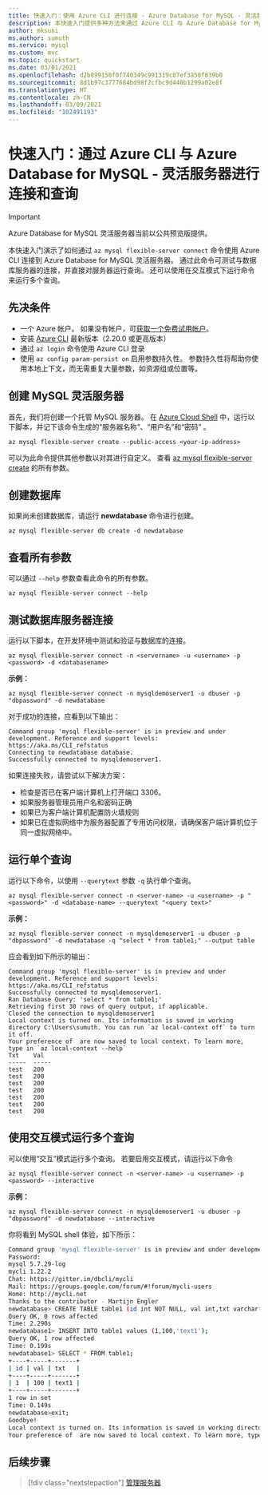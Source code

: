```yaml
---
title: 快速入门：使用 Azure CLI 进行连接 - Azure Database for MySQL - 灵活服务器
description: 本快速入门提供多种方法来通过 Azure CLI 与 Azure Database for MySQL - 灵活服务器进行连接。
author: mksuni
ms.author: sumuth
ms.service: mysql
ms.custom: mvc
ms.topic: quickstart
ms.date: 03/01/2021
ms.openlocfilehash: d2b899150f0f740349c991319c87ef3a50f839b0
ms.sourcegitcommit: 8d1b97c3777684bd98f2cfbc9d440b1299a02e8f
ms.translationtype: HT
ms.contentlocale: zh-CN
ms.lasthandoff: 03/09/2021
ms.locfileid: "102491193"
---
```

# <a name="quickstart-connect-and-query-with-azure-cli--with-azure-database-for-mysql---flexible-server"></a>快速入门：通过 Azure CLI 与 Azure Database for MySQL - 灵活服务器进行连接和查询

> [!IMPORTANT]
> Azure Database for MySQL 灵活服务器当前以公共预览版提供。

本快速入门演示了如何通过 ```az mysql flexible-server connect``` 命令使用 Azure CLI 连接到 Azure Database for MySQL 灵活服务器。 通过此命令可测试与数据库服务器的连接，并直接对服务器运行查询。  还可以使用在交互模式下运行命令来运行多个查询。

## <a name="prerequisites"></a>先决条件

- 一个 Azure 帐户。 如果没有帐户，可[获取一个免费试用帐户](https://azure.microsoft.com/free/)。
- 安装 [Azure CLI](/cli/azure/install-azure-cli) 最新版本（2.20.0 或更高版本）
- 通过 ```az login``` 命令使用 Azure CLI 登录 
- 使用 ```az config param-persist on``` 启用参数持久性。 参数持久性将帮助你使用本地上下文，而无需重复大量参数，如资源组或位置等。

## <a name="create-an-mysql-flexible-server"></a>创建 MySQL 灵活服务器

首先，我们将创建一个托管 MySQL 服务器。 在 [Azure Cloud Shell](https://shell.azure.com/) 中，运行以下脚本，并记下该命令生成的“服务器名称”、“用户名”和“密码”  。

```azurecli
az mysql flexible-server create --public-access <your-ip-address>
```

可以为此命令提供其他参数以对其进行自定义。 查看 [az mysql flexible-server create](/cli/azure/mysql/flexible-server?view=azure-cli-latest#az_mysql_flexible_server_create) 的所有参数。

## <a name="create-a-database"></a>创建数据库
如果尚未创建数据库，请运行 **newdatabase** 命令进行创建。

```azurecli
az mysql flexible-server db create -d newdatabase
```

## <a name="view-all-the-arguments"></a>查看所有参数
可以通过 ```--help``` 参数查看此命令的所有参数。 

```azurecli
az mysql flexible-server connect --help
```

## <a name="test-database-server-connection"></a>测试数据库服务器连接
运行以下脚本，在开发环境中测试和验证与数据库的连接。

```azurecli
az mysql flexible-server connect -n <servername> -u <username> -p <password> -d <databasename>
```

**示例：**
```azurecli
az mysql flexible-server connect -n mysqldemoserver1 -u dbuser -p "dbpassword" -d newdatabase
```

对于成功的连接，应看到以下输出：

```output
Command group 'mysql flexible-server' is in preview and under development. Reference and support levels: https://aka.ms/CLI_refstatus
Connecting to newdatabase database.
Successfully connected to mysqldemoserver1.
```
如果连接失败，请尝试以下解决方案：
- 检查是否已在客户端计算机上打开端口 3306。
- 如果服务器管理员用户名和密码正确
- 如果已为客户端计算机配置防火墙规则
- 如果已在虚拟网络中为服务器配置了专用访问权限，请确保客户端计算机位于同一虚拟网络中。

## <a name="run-single-query"></a>运行单个查询
运行以下命令，以使用 ```--querytext``` 参数 ```-q``` 执行单个查询。

```azurecli
az mysql flexible-server connect -n <server-name> -u <username> -p "<password>" -d <database-name> --querytext "<query text>"
```

**示例：**
```azurecli
az mysql flexible-server connect -n mysqldemoserver1 -u dbuser -p "dbpassword" -d newdatabase -q "select * from table1;" --output table
```

应会看到如下所示的输出：

```output
Command group 'mysql flexible-server' is in preview and under development. Reference and support levels: https://aka.ms/CLI_refstatus
Successfully connected to mysqldemoserver1.
Ran Database Query: 'select * from table1;'
Retrieving first 30 rows of query output, if applicable.
Closed the connection to mysqldemoserver1
Local context is turned on. Its information is saved in working directory C:\Users\sumuth. You can run `az local-context off` to turn it off.
Your preference of  are now saved to local context. To learn more, type in `az local-context --help`
Txt    Val
-----  -----
test   200
test   200
test   200
test   200
test   200
test   200
test   200
```

## <a name="run-multiple-queries-using-interactive-mode"></a>使用交互模式运行多个查询
可以使用“交互”模式运行多个查询。 若要启用交互模式，请运行以下命令

```azurecli
az mysql flexible-server connect -n <server-name> -u <username> -p <password> --interactive
```

**示例：**
```azurecli
az mysql flexible-server connect -n mysqldemoserver1 -u dbuser -p "dbpassword" -d newdatabase --interactive
```

你将看到 MySQL shell 体验，如下所示：

```bash
Command group 'mysql flexible-server' is in preview and under development. Reference and support levels: https://aka.ms/CLI_refstatus
Password:
mysql 5.7.29-log
mycli 1.22.2
Chat: https://gitter.im/dbcli/mycli
Mail: https://groups.google.com/forum/#!forum/mycli-users
Home: http://mycli.net
Thanks to the contributor - Martijn Engler
newdatabase> CREATE TABLE table1 (id int NOT NULL, val int,txt varchar(200));
Query OK, 0 rows affected
Time: 2.290s
newdatabase1> INSERT INTO table1 values (1,100,'text1');
Query OK, 1 row affected
Time: 0.199s
newdatabase1> SELECT * FROM table1;
+----+-----+-------+
| id | val | txt   |
+----+-----+-------+
| 1  | 100 | text1 |
+----+-----+-------+
1 row in set
Time: 0.149s
newdatabase>exit;
Goodbye!
Local context is turned on. Its information is saved in working directory C:\mydir. You can run `az local-context off` to turn it off.
Your preference of  are now saved to local context. To learn more, type in `az local-context --help`
```


## <a name="next-steps"></a>后续步骤

> [!div class="nextstepaction"]
> [管理服务器](./how-to-manage-server-cli.md)

